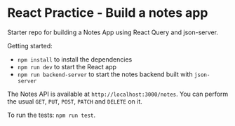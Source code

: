 # React Practice - Build a notes app

Starter repo for building a Notes App using React Query and json-server.

Getting started:

- `npm install` to install the dependencies
- `npm run dev` to start the React app
- `npm run backend-server` to start the notes backend built with `json-server`

The Notes API is available at `http://localhost:3000/notes`. You can perform the usual `GET`, `PUT`, `POST`, `PATCH` and `DELETE` on it.

To run the tests: `npm run test`.
